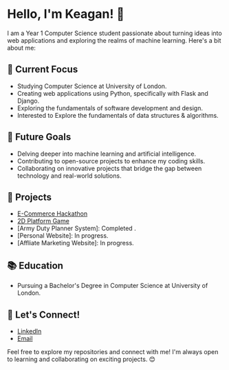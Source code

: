 # Hello, I'm Keagan! 👋

I am a Year 1 Computer Science student passionate about turning ideas into web applications and exploring the realms of machine learning. Here's a bit about me:

## 🔭 Current Focus

- Studying Computer Science at University of London.
- Creating web applications using Python, specifically with Flask and Django.
- Exploring the fundamentals of software development and design.
- Interested to Explore the fundamentals of data structures & algorithms.

## 🌱 Future Goals

- Delving deeper into machine learning and artificial intelligence.
- Contributing to open-source projects to enhance my coding skills.
- Collaborating on innovative projects that bridge the gap between technology and real-world solutions.

## 🚀 Projects
- [E-Commerce Hackathon](https://github.com/KeaganSuah/Hackathon_uol_2023)
- [2D Platform Game](https://github.com/KeaganSuah/Cinderella_Game)
- [Army Duty Planner System]: Completed .
- [Personal Website]: In progress.
- [Affliate Marketing Website]: In progress.

## 📚 Education

- Pursuing a Bachelor's Degree in Computer Science at University of London.

## 💬 Let's Connect!

- [LinkedIn](https://www.linkedin.com/in/keagan-suah/)
- [Email](suahkeagan@gmail.com)

Feel free to explore my repositories and connect with me! I'm always open to learning and collaborating on exciting projects. 😊

